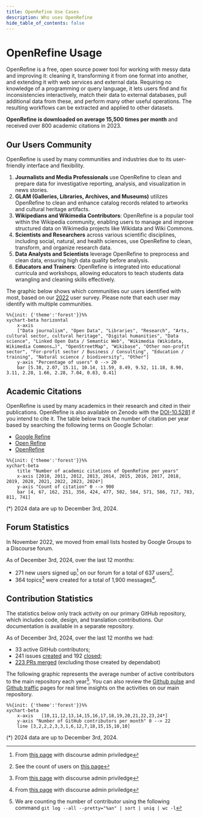 ```yaml
---
title: OpenRefine Use Cases
description: Who uses OpenRefine
hide_table_of_contents: false
---
```

# OpenRefine Usage 

OpenRefine is a free, open source power tool for working with messy data and improving it: cleaning it, transforming it from one format into another, and extending it with web services and external data. Requiring no knowledge of a programming or query language, it lets users find and fix inconsistencies interactively, match their data to external databases, pull additional data from these, and perform many other useful operations. The resulting workflows can be extracted and applied to other datasets.

**OpenRefine is downloaded on average 15,500 times per month** and received over 800 academic citations in 2023.

## Our Users Community

OpenRefine is used by many communities and industries due to its user-friendly interface and flexibility.
1. **Journalists and Media Professionals** use OpenRefine to clean and prepare data for investigative reporting, analysis, and visualization in news stories.
2. **GLAM (Galleries, Libraries, Archives, and Museums)** utilizes OpenRefine to clean and enhance catalog records related to artworks and cultural heritage artifacts.
3. **Wikipedians and Wikimedia Contributors**: OpenRefine is a popular tool within the Wikipedia community, enabling users to manage and improve structured data on Wikimedia projects like Wikidata and Wiki Commons.
4. **Scientists and Researchers** across various scientific disciplines, including social, natural, and health sciences, use OpenRefine to clean, transform, and organize research data.
5. **Data Analysts and Scientists** leverage OpenRefine to preprocess and clean data, ensuring high data quality before analysis.
6. **Educators and Trainers**: OpenRefine is integrated into educational curricula and workshops, allowing educators to teach students data wrangling and cleaning skills effectively.


The graphic below shows which communities our users identified with most, based on our [2022](/blog/2022/06/28/2022-survey-results) user survey. Please note that each user may identify with multiple communities.

```mermaid
%%{init: {'theme':'forest'}}%%
xychart-beta horizontal
    x-axis  
    ["Data journalism", "Open Data", "Libraries", "Research", "Arts, cultural sector, cultural heritage", "Digital humanities", "Data science", "Linked Open Data / Semantic Web", "Wikimedia (Wikidata, Wikimedia Commons…)", "OpenStreetMap", "Wikibase", "Other non-profit sector", "For-profit sector / Business / Consulting", "Education / training", "Natural science / biodiversity", "Other"]
    y-axis "Percentage of users" 0 --> 20 
    bar [5.38, 2.07, 15.11, 10.14, 11.59, 8.49, 9.52, 11.18, 8.90, 3.11, 2.28, 1.66, 2.28, 7.04, 0.83, 0.41]
```

## Academic Citations 
OpenRefine is used by many academics in their research and cited in their publications. OpenRefine is also available on Zenodo with the [DOI-10.5281](https://zenodo.org/records/10689569) if you intend to cite it. The table below track the number of citation per year based by searching the following terms on Google Scholar:
* [Google Refine](https://scholar.google.ca/scholar?hl=en&as_sdt=0%2C5&as_ylo=2023&as_yhi=2023&q=%22Google+Refine%22+-openrefine&btnG=)
* [Open Refine](https://scholar.google.ca/scholar?hl=en&as_sdt=0%2C5&as_ylo=2023&as_yhi=2023&q=%22Open+Refine%22+-openrefine&btnG=)
* [OpenRefine](https://scholar.google.ca/scholar?hl=en&as_sdt=0%2C5&as_ylo=2023&as_yhi=2023&q=%22OpenRefine%22&btnG=)


```mermaid 
%%{init: {'theme':'forest'}}%%
xychart-beta
    title "Number of academic citations of OpenRefine per years"
    x-axis [2010, 2011, 2012, 2013, 2014, 2015, 2016, 2017, 2018, 2019, 2020, 2021, 2022, 2023, 2024*]
    y-axis "Count of citation" 0 --> 900
    bar [4, 67, 162, 251, 356, 424, 477, 502, 584, 571, 586, 717, 783, 811, 741]
```

(*) 2024 data are up to December 3rd, 2024.

## Forum Statistics 

In November 2022, we moved from email lists hosted by Google Groups to a Discourse forum. 

As of December 3rd, 2024, over the last 12 months:
* 271 new users signed up[^1] on our forum for a total of 637 users[^2].
* 364 topics[^3] were created for a total of 1,900 messages[^4].

## Contribution Statistics

The statistics below only track activity on our primary GitHub repository, which includes code, design, and translation contributions. Our documentation is available in a separate repository.

As of December 3rd, 2024, over the last 12 months we had:
* 33 active GitHub contributors;
* 241 issues [created](https://github.com/OpenRefine/OpenRefine/issues?q=is%3Aissue+created%3A2023-12-03..2024-12-03) and 192 [closed](https://github.com/OpenRefine/OpenRefine/issues?q=is%3Aissue+closed%3A2023-12-03..2024-12-03);
* [223 PRs merged](https://github.com/OpenRefine/OpenRefine/pulls?page=3&q=is%3Amerged+created%3A2023-12-03..2024-12-03+-author%3Aapp%2Fdependabot) (excluding those created by dependabot)

The following graphic represents the average number of active contributors to the main repository each year[^5]. You can also review the [Github pulse](https://github.com/OpenRefine/OpenRefine/pulse) and [Github traffic](https://github.com/OpenRefine/OpenRefine/graphs/traffic) pages for real time insights on the activities on our main repository.

```mermaid 
%%{init: {'theme':'forest'}}%%
xychart-beta 
    x-axis   [10,11,12,13,14,15,16,17,18,19,20,21,22,23,24*]
    y-axis "Number of GitHub contributors per month" 0 --> 22
    line [3,2,2,2,3,3,1,6,12,7,18,15,15,10,10]
```
(*) 2024 data are up to December 3rd, 2024.
[^1]: From [this page](https://forum.openrefine.org/admin/reports/signups?end_date=2024-12-03&mode=table&start_date=2023-12-03) with discourse admin priviledge
[^2]: See the count of users on [this page](https://forum.openrefine.org/u?order=likes_received&period=all)
[^3]: From [this page](https://forum.openrefine.org/admin/reports/topics?end_date=2024-12-03&mode=table&start_date=2023-12-03) with discourse admin priviledge
[^4]: From [this page](https://forum.openrefine.org/admin/reports/posts?end_date=2024-12-03&mode=table&start_date=2023-12-03) with discourse admin priviledge
[^5]: We are counting the number of contributor using the following command `git log --all --pretty="%an" | sort | uniq | wc -l`
